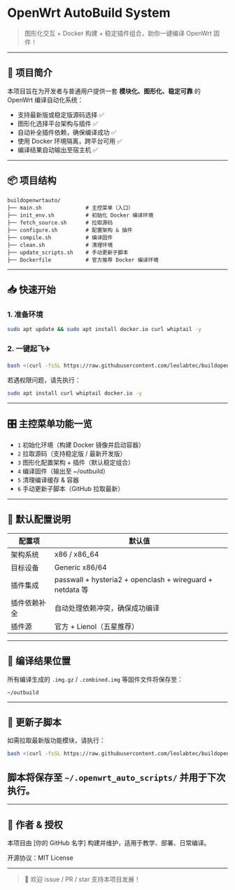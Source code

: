 # OpenWrt AutoBuild System

> 图形化交互 + Docker 构建 + 稳定插件组合，助你一键编译 OpenWrt 固件！

---

## 🚀 项目简介

本项目旨在为开发者与普通用户提供一套 **模块化、图形化、稳定可靠** 的 OpenWrt 编译自动化系统：

- 支持最新版或稳定版源码选择 ✅
- 图形化选择平台架构与插件 ✅
- 自动补全插件依赖，确保编译成功 ✅
- 使用 Docker 环境隔离，跨平台可用 ✅
- 编译结果自动输出至宿主机 ✅

---

## 📦 项目结构

```
buildopenwrtauto/
├── main.sh              # 主控菜单（入口）
├── init_env.sh          # 初始化 Docker 编译环境
├── fetch_source.sh      # 拉取源码
├── configure.sh         # 配置架构 & 插件
├── compile.sh           # 编译固件
├── clean.sh             # 清理环境
├── update_scripts.sh    # 手动更新子脚本
├── Dockerfile           # 官方推荐 Docker 编译环境
```

---

## 📥 快速开始

### 1. 准备环境
```bash
sudo apt update && sudo apt install docker.io curl whiptail -y
```

### 2. 一键起飞✈️
```bash
bash <(curl -fsSL https://raw.githubusercontent.com/leolabtec/buildopenwrtauto/refs/heads/main/main.sh)
```

若遇权限问题，请先执行：
```sh
sudo apt install curl whiptail docker.io -y
```

---

## 🎛 主控菜单功能一览

- `1` 初始化环境（构建 Docker 镜像并启动容器）
- `2` 拉取源码（支持稳定版 / 最新开发版）
- `3` 图形化配置架构 + 插件（默认稳定组合）
- `4` 编译固件（输出至 ~/outbuild）
- `5` 清理编译缓存 & 容器
- `6` 手动更新子脚本（GitHub 拉取最新）

---

## 🧱 默认配置说明

| 配置项         | 默认值               |
|----------------|----------------------|
| 架构系统       | x86 / x86_64         |
| 目标设备       | Generic x86/64       |
| 插件集成       | passwall + hysteria2 + openclash + wireguard + netdata 等 |
| 插件依赖补全   | 自动处理依赖冲突，确保成功编译 |
| 插件源         | 官方 + Lienol（五星推荐）|

---

## 📁 编译结果位置

所有编译生成的 `.img.gz` / `.combined.img` 等固件文件将保存至：
```
~/outbuild
```

---

## 🔄 更新子脚本

如需拉取最新版功能模块，请执行：
```bash
bash <(curl -fsSL https://raw.githubusercontent.com/leolabtec/buildopenwrtauto/refs/heads/main/main.sh)
```
脚本将保存至 `~/.openwrt_auto_scripts/` 并用于下次执行。
--------

---

## 👤 作者 & 授权

本项目由 [你的 GitHub 名字] 构建并维护，适用于教学、部署、日常编译。

开源协议：MIT License

---

> 📮 欢迎 issue / PR / star 支持本项目发展！


